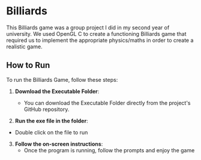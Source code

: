 # Billiards

This Billiards game was a group project I did in my second year of university. We used OpenGL C to create a functioning Billiards game that required us to implement the appropriate physics/maths in order to create a realistic game. 

## How to Run

To run the Billiards Game, follow these steps:

1. **Download the Executable Folder**: 
   - You can download the Executable Folder directly from the project's GitHub repository.

2. **Run the exe file in the folder**:
  - Double click on the file to run

3. **Follow the on-screen instructions**:
   - Once the program is running, follow the prompts and enjoy the game


